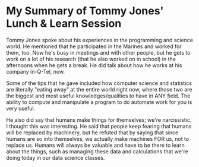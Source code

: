 
# My Summary of Tommy Jones' Lunch & Learn Session 

Tommy Jones spoke about his experiences in the programming and science world. He mentioned that he participated in the Marines and worked for them, too. Now he's busy in meetings and with other people, but he gets to work on a lot of his research (that he also worked on in school) in the afternoons when he gets a break. He did talk about how he works at his company in-Q-Tel, now. 

Some of the tips that he gave included how computer science and statistics are literally "eating away" at the entire world right now, where those two are the biggest and most useful knowledges/qualities to have in ANY field. The ability to compute and manipulate a program to do automate work for you is very useful. 

He also did say that humans make things for themselves; we're narcissistic. I thought this was interesting. He said that people keep fearing that humans will be replaced by machinery, but he refuted that by saying that since humans are so into themselves, we actually make machines FOR us, not to replace us. Humans will always be valuable and have to be there to learn about the things, such as managing these data and calculations that we're doing today in our data science classes.
